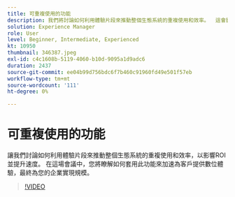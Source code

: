 ```yaml
---
title: 可重複使用的功能
description: 我們將討論如何利用體驗片段來推動整個生態系統的重複使用和效率。  這會影響ROI並加快速度。  與會者將可瞭解如何定位及使用體驗片段。 出席者。 將瞭解如何套用此功能來加速為客戶提供數位體驗。
solution: Experience Manager
role: User
level: Beginner, Intermediate, Experienced
kt: 10950
thumbnail: 346387.jpeg
exl-id: c4c1608b-5119-4060-b10d-9095a1d9adc6
duration: 2437
source-git-commit: ee04b99d756bdc6f7b460c91960fd49e501f57eb
workflow-type: tm+mt
source-wordcount: '111'
ht-degree: 0%

---
```


# 可重複使用的功能

讓我們討論如何利用體驗片段來推動整個生態系統的重複使用和效率，以影響ROI並提升速度。 在這場會議中，您將瞭解如何套用此功能來加速為客戶提供數位體驗，最終為您的企業實現規模。

>[!VIDEO](https://video.tv.adobe.com/v/346387/?quality=12&learn=on)

